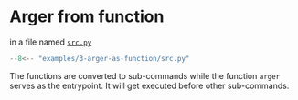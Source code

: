 # Arger from function

in a file named [`src.py`](./src.py)

```python
--8<-- "examples/3-arger-as-function/src.py"
```

The functions are converted to sub-commands while the function `arger` serves as the entrypoint.
It will get executed before other sub-commands.
